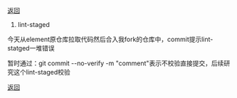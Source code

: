[返回](./index.md)

1. lint-staged

今天从element原仓库拉取代码然后合入我fork的仓库中，commit提示lint-statged一堆错误

暂时通过：git commit --no-verify -m "comment"表示不校验直接提交，后续研究这个lint-staged校验

[返回](./index.md)